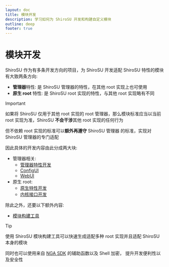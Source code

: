 ```yaml
---
layout: doc
title: 模块开发
description: 学习如何为 ShiroSU 开发和构建自定义模块
outline: deep
footer: true
---
```


# **模块开发**

ShiroSU 作为有多条开发方向的项目，为 ShiroSU 开发适配 ShiroSU 特性的模块有大致两条方向:

- **管理器**特性: 是 ShiroSU 管理器的特性，在其他 root 实现上也可使用
- **原生 root** 特性: 是 ShiroSU root 实现的特性，与其他 root 实现略有不同

> [!IMPORTANT]
> 如果将 ShiroSU 仅用于其他 root 实现的 root 管理器，那么模块标准应当以当前 root 实现为准，ShiroSU **不会干涉**其他 root
> 实现的任何行为
>
> 但不依赖 root 实现的标准可以**额外再遵守** ShiroSU 管理器 的标准，实现对 ShiroSU 管理器的专门适配

因此具体的开发内容由此分成两大块:

- 管理器相关:
    - [管理器特性开发](manager)
    - [ConfigUI](cfgui)
    - [WebUI](webui)
- 原生 root:
    - [原生特性开发](root)
    - [内核接口开发](kernel)

除此之外，还要以下额外内容:

- [模块构建工具](builder)

> [!TIP]
> 使用 ShiroSU 模块构建工具可以快速生成适配多种 root 实现并且适配 ShiroSU 本身的模块
>
> 同时也可以使用来自 [NGA SDK](https://app.niggergo.work) 的辅助函数以及 Shell 加密，
> 提升开发便利性以及安全性
